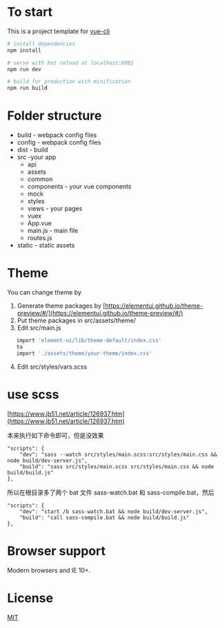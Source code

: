 # To start

This is a project template for [vue-cli](https://github.com/vuejs/vue-cli)

``` bash
# install dependencies
npm install

# serve with hot reload at localhost:8081
npm run dev

# build for production with minification
npm run build

```

# Folder structure
* build - webpack config files
* config - webpack config files
* dist - build
* src -your app
    * api
    * assets
    * common
    * components - your vue components
    * mock
    * styles
    * views - your pages
    * vuex
    * App.vue
    * main.js - main file
    * routes.js
* static - static assets

# Theme
You can change theme by 
1. Generate theme packages by [https://elementui.github.io/theme-preview/#/](https://elementui.github.io/theme-preview/#/)
2. Put theme packages in src/assets/theme/
3. Edit src/main.js 
``` bash
   import 'element-ui/lib/theme-default/index.css'
   to
   import './assets/theme/your-theme/index.css'
```
4. Edit src/styles/vars.scss

# use scss
[https://www.jb51.net/article/126937.htm](https://www.jb51.net/article/126937.htm)

本来执行如下命令即可，但是没效果

```
"scripts": {
    "dev": "sass --watch src/styles/main.scss:src/styles/main.css && node build/dev-server.js",
    "build": "sass src/styles/main.scss src/styles/main.css && node build/build.js"
},
```

所以在根目录多了两个 bat 文件 sass-watch.bat 和 sass-compile.bat，然后

```
"scripts": {
    "dev": "start /b sass-watch.bat && node build/dev-server.js",
    "build": "call sass-compile.bat && node build/build.js"
},
```

# Browser support
Modern browsers and IE 10+.


# License
[MIT](http://opensource.org/licenses/MIT)
